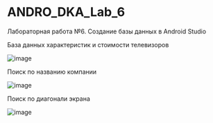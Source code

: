 # ANDRO_DKA_Lab_6
Лабораторная работа №6. Создание базы данных в Android Studio



База данных характеристик и стоимости телевизоров

![image](https://user-images.githubusercontent.com/70965647/203758986-7dc5631c-3035-492c-8d79-8435f376d6bc.png)


Поиск по названию компании 

![image](https://user-images.githubusercontent.com/70965647/203759191-17a12d78-174e-4f9e-b265-bc6ea8b7d969.png)


Поиск по диагонали экрана

![image](https://user-images.githubusercontent.com/70965647/203759487-54dd7cd3-009d-4174-84f0-45b42a982b8c.png)

